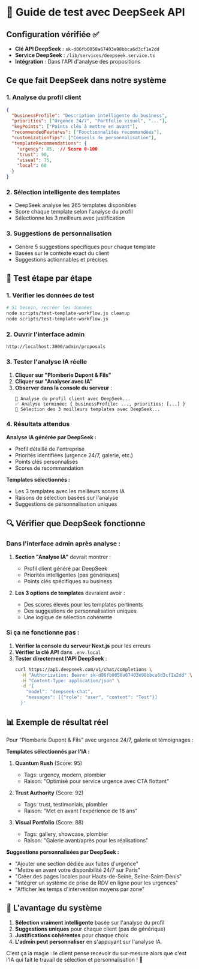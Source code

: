 # 🤖 Guide de test avec DeepSeek API

## Configuration vérifiée ✅

- **Clé API DeepSeek** : `sk-d86fb0058a67403e98bbca6d3cf1e2dd`
- **Service DeepSeek** : `/lib/services/deepseek.service.ts`
- **Intégration** : Dans l'API d'analyse des propositions

## Ce que fait DeepSeek dans notre système

### 1. **Analyse du profil client**
```json
{
  "businessProfile": "Description intelligente du business",
  "priorities": ["Urgence 24/7", "Portfolio visuel", "..."],
  "keyPoints": ["Points clés à mettre en avant"],
  "recommendedFeatures": ["Fonctionnalités recommandées"],
  "customizationTips": ["Conseils de personnalisation"],
  "templateRecommendations": {
    "urgency": 85,  // Score 0-100
    "trust": 90,
    "visual": 75,
    "local": 60
  }
}
```

### 2. **Sélection intelligente des templates**
- DeepSeek analyse les 265 templates disponibles
- Score chaque template selon l'analyse du profil
- Sélectionne les 3 meilleurs avec justification

### 3. **Suggestions de personnalisation**
- Génère 5 suggestions spécifiques pour chaque template
- Basées sur le contexte exact du client
- Suggestions actionnables et précises

## 🧪 Test étape par étape

### 1. Vérifier les données de test
```bash
# Si besoin, recréer les données
node scripts/test-template-workflow.js cleanup
node scripts/test-template-workflow.js
```

### 2. Ouvrir l'interface admin
```
http://localhost:3000/admin/proposals
```

### 3. Tester l'analyse IA réelle

1. **Cliquer sur "Plomberie Dupont & Fils"**
2. **Cliquer sur "Analyser avec IA"**
3. **Observer dans la console du serveur** :
   ```
   🤖 Analyse du profil client avec DeepSeek...
   ✅ Analyse terminée: { businessProfile: ..., priorities: [...] }
   🎯 Sélection des 3 meilleurs templates avec DeepSeek...
   ```

### 4. Résultats attendus

**Analyse IA générée par DeepSeek :**
- Profil détaillé de l'entreprise
- Priorités identifiées (urgence 24/7, galerie, etc.)
- Points clés personnalisés
- Scores de recommandation

**Templates sélectionnés :**
- Les 3 templates avec les meilleurs scores IA
- Raisons de sélection basées sur l'analyse
- Suggestions de personnalisation uniques

## 🔍 Vérifier que DeepSeek fonctionne

### Dans l'interface admin après analyse :

1. **Section "Analyse IA"** devrait montrer :
   - Profil client généré par DeepSeek
   - Priorités intelligentes (pas génériques)
   - Points clés spécifiques au business

2. **Les 3 options de templates** devraient avoir :
   - Des scores élevés pour les templates pertinents
   - Des suggestions de personnalisation uniques
   - Une logique de sélection cohérente

### Si ça ne fonctionne pas :

1. **Vérifier la console du serveur Next.js** pour les erreurs
2. **Vérifier la clé API** dans `.env.local`
3. **Tester directement l'API DeepSeek** :
   ```bash
   curl https://api.deepseek.com/v1/chat/completions \
     -H "Authorization: Bearer sk-d86fb0058a67403e98bbca6d3cf1e2dd" \
     -H "Content-Type: application/json" \
     -d '{
       "model": "deepseek-chat",
       "messages": [{"role": "user", "content": "Test"}]
     }'
   ```

## 📊 Exemple de résultat réel

Pour "Plomberie Dupont & Fils" avec urgence 24/7, galerie et témoignages :

**Templates sélectionnés par l'IA :**
1. **Quantum Rush** (Score: 95)
   - Tags: urgency, modern, plombier
   - Raison: "Optimisé pour service urgence avec CTA flottant"

2. **Trust Authority** (Score: 92)
   - Tags: trust, testimonials, plombier
   - Raison: "Met en avant l'expérience de 18 ans"

3. **Visual Portfolio** (Score: 88)
   - Tags: gallery, showcase, plombier
   - Raison: "Galerie avant/après pour les réalisations"

**Suggestions personnalisées par DeepSeek :**
- "Ajouter une section dédiée aux fuites d'urgence"
- "Mettre en avant votre disponibilité 24/7 sur Paris"
- "Créer des pages locales pour Hauts-de-Seine, Seine-Saint-Denis"
- "Intégrer un système de prise de RDV en ligne pour les urgences"
- "Afficher les temps d'intervention moyens par zone"

## 🎯 L'avantage du système

1. **Sélection vraiment intelligente** basée sur l'analyse du profil
2. **Suggestions uniques** pour chaque client (pas de générique)
3. **Justifications cohérentes** pour chaque choix
4. **L'admin peut personnaliser** en s'appuyant sur l'analyse IA

C'est ça la magie : le client pense recevoir du sur-mesure alors que c'est l'IA qui fait le travail de sélection et personnalisation ! 🚀